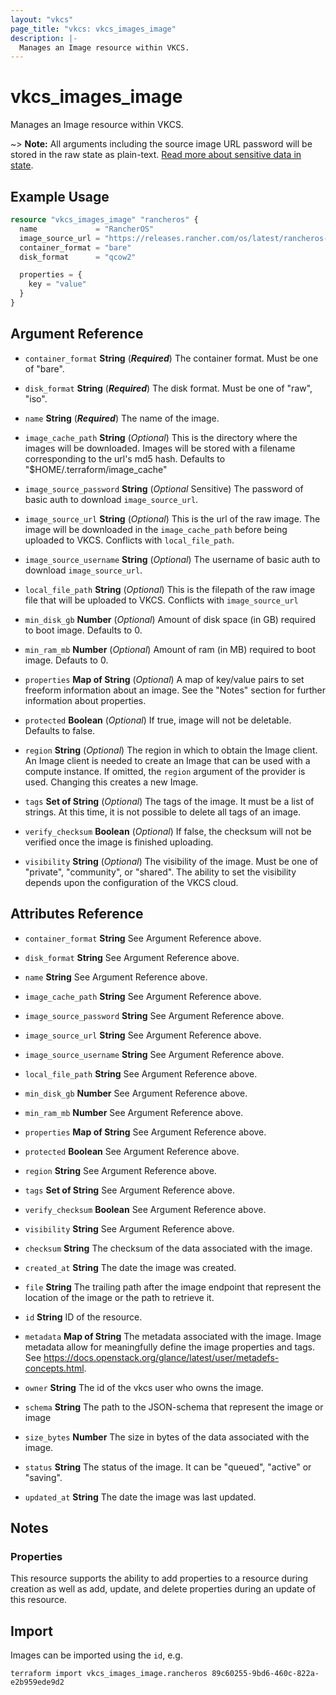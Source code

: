 ```yaml
---
layout: "vkcs"
page_title: "vkcs: vkcs_images_image"
description: |-
  Manages an Image resource within VKCS.
---
```


# vkcs_images_image

Manages an Image resource within VKCS.

~> **Note:** All arguments including the source image URL password will be stored in the raw state as plain-text. [Read more about sensitive data in state](https://www.terraform.io/docs/language/state/sensitive-data.html).

## Example Usage

```terraform
resource "vkcs_images_image" "rancheros" {
  name             = "RancherOS"
  image_source_url = "https://releases.rancher.com/os/latest/rancheros-openstack.img"
  container_format = "bare"
  disk_format      = "qcow2"

  properties = {
    key = "value"
  }
}
```
## Argument Reference
- `container_format` **String** (***Required***) The container format. Must be one of "bare".

- `disk_format` **String** (***Required***) The disk format. Must be one of "raw", "iso".

- `name` **String** (***Required***) The name of the image.

- `image_cache_path` **String** (*Optional*) This is the directory where the images will be downloaded. Images will be stored with a filename corresponding to the url's md5 hash. Defaults to "$HOME/.terraform/image_cache"

- `image_source_password` **String** (*Optional* Sensitive) The password of basic auth to download `image_source_url`.

- `image_source_url` **String** (*Optional*) This is the url of the raw image. The image will be downloaded in the `image_cache_path` before being uploaded to VKCS. Conflicts with `local_file_path`.

- `image_source_username` **String** (*Optional*) The username of basic auth to download `image_source_url`.

- `local_file_path` **String** (*Optional*) This is the filepath of the raw image file that will be uploaded to VKCS. Conflicts with `image_source_url`

- `min_disk_gb` **Number** (*Optional*) Amount of disk space (in GB) required to boot image. Defaults to 0.

- `min_ram_mb` **Number** (*Optional*) Amount of ram (in MB) required to boot image. Defauts to 0.

- `properties` <strong>Map of </strong>**String** (*Optional*) A map of key/value pairs to set freeform information about an image. See the "Notes" section for further information about properties.

- `protected` **Boolean** (*Optional*) If true, image will not be deletable. Defaults to false.

- `region` **String** (*Optional*) The region in which to obtain the Image client. An Image client is needed to create an Image that can be used with a compute instance. If omitted, the `region` argument of the provider is used. Changing this creates a new Image.

- `tags` <strong>Set of </strong>**String** (*Optional*) The tags of the image. It must be a list of strings. At this time, it is not possible to delete all tags of an image.

- `verify_checksum` **Boolean** (*Optional*) If false, the checksum will not be verified once the image is finished uploading.

- `visibility` **String** (*Optional*) The visibility of the image. Must be one of "private", "community", or "shared". The ability to set the visibility depends upon the configuration of the VKCS cloud.


## Attributes Reference
- `container_format` **String** See Argument Reference above.

- `disk_format` **String** See Argument Reference above.

- `name` **String** See Argument Reference above.

- `image_cache_path` **String** See Argument Reference above.

- `image_source_password` **String** See Argument Reference above.

- `image_source_url` **String** See Argument Reference above.

- `image_source_username` **String** See Argument Reference above.

- `local_file_path` **String** See Argument Reference above.

- `min_disk_gb` **Number** See Argument Reference above.

- `min_ram_mb` **Number** See Argument Reference above.

- `properties` <strong>Map of </strong>**String** See Argument Reference above.

- `protected` **Boolean** See Argument Reference above.

- `region` **String** See Argument Reference above.

- `tags` <strong>Set of </strong>**String** See Argument Reference above.

- `verify_checksum` **Boolean** See Argument Reference above.

- `visibility` **String** See Argument Reference above.

- `checksum` **String** The checksum of the data associated with the image.

- `created_at` **String** The date the image was created.

- `file` **String** The trailing path after the image endpoint that represent the location of the image or the path to retrieve it.

- `id` **String** ID of the resource.

- `metadata` <strong>Map of </strong>**String** The metadata associated with the image. Image metadata allow for meaningfully define the image properties and tags. See https://docs.openstack.org/glance/latest/user/metadefs-concepts.html.

- `owner` **String** The id of the vkcs user who owns the image.

- `schema` **String** The path to the JSON-schema that represent the image or image

- `size_bytes` **Number** The size in bytes of the data associated with the image.

- `status` **String** The status of the image. It can be "queued", "active" or "saving".

- `updated_at` **String** The date the image was last updated.



## Notes
### Properties

This resource supports the ability to add properties to a resource during creation as well as add, update, and delete properties during an update of this resource.

## Import

Images can be imported using the `id`, e.g.

```shell
terraform import vkcs_images_image.rancheros 89c60255-9bd6-460c-822a-e2b959ede9d2
```

